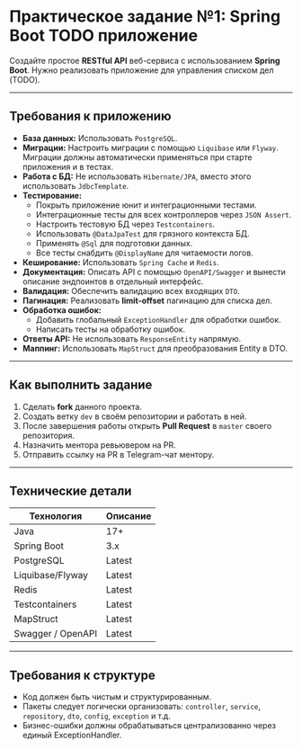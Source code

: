 <h1>Практическое задание №1: Spring Boot TODO приложение</h1>

<p>Создайте простое <strong>RESTful API</strong> веб-сервиса с использованием <strong>Spring Boot</strong>. Нужно реализовать приложение для управления списком дел (TODO).</p>

<hr>

<h2>Требования к приложению</h2>

<ul>
  <li><strong>База данных:</strong> Использовать <code>PostgreSQL</code>.</li>
  <li><strong>Миграции:</strong> Настроить миграции с помощью <code>Liquibase</code> или <code>Flyway</code>. Миграции должны автоматически применяться при старте приложения и в тестах.</li>
  <li><strong>Работа с БД:</strong> Не использовать <code>Hibernate/JPA</code>, вместо этого использовать <code>JdbcTemplate</code>.</li>
  <li><strong>Тестирование:</strong>
    <ul>
      <li>Покрыть приложение юнит и интеграционными тестами.</li>
      <li>Интеграционные тесты для всех контроллеров через <code>JSON Assert</code>.</li>
      <li>Настроить тестовую БД через <code>Testcontainers</code>.</li>
      <li>Использовать <code>@DataJpaTest</code> для грязного контекста БД.</li>
      <li>Применять <code>@Sql</code> для подготовки данных.</li>
      <li>Все тесты снабдить <code>@DisplayName</code> для читаемости логов.</li>
    </ul>
  </li>
  <li><strong>Кеширование:</strong> Использовать <code>Spring Cache</code> и <code>Redis</code>.</li>
  <li><strong>Документация:</strong> Описать API с помощью <code>OpenAPI/Swagger</code> и вынести описание эндпоинтов в отдельный интерфейс.</li>
  <li><strong>Валидация:</strong> Обеспечить валидацию всех входящих <code>DTO</code>.</li>
  <li><strong>Пагинация:</strong> Реализовать <strong>limit-offset</strong> пагинацию для списка дел.</li>
  <li><strong>Обработка ошибок:</strong> 
    <ul>
      <li>Добавить глобальный <code>ExceptionHandler</code> для обработки ошибок.</li>
      <li>Написать тесты на обработку ошибок.</li>
    </ul>
  </li>
  <li><strong>Ответы API:</strong> Не использовать <code>ResponseEntity</code> напрямую.</li>
  <li><strong>Маппинг:</strong> Использовать <code>MapStruct</code> для преобразования Entity в DTO.</li>
</ul>

<hr>

<h2>Как выполнить задание</h2>

<ol>
  <li>Сделать <strong>fork</strong> данного проекта.</li>
  <li>Создать ветку <code>dev</code> в своём репозитории и работать в ней.</li>
  <li>После завершения работы открыть <strong>Pull Request</strong> в <code>master</code> своего репозитория.</li>
  <li>Назначить ментора ревьювером на PR.</li>
  <li>Отправить ссылку на PR в Telegram-чат ментору.</li>
</ol>

<hr>

<h2>Технические детали</h2>

<table>
  <thead>
    <tr>
      <th>Технология</th>
      <th>Описание</th>
    </tr>
  </thead>
  <tbody>
    <tr>
      <td>Java</td>
      <td>17+</td>
    </tr>
    <tr>
      <td>Spring Boot</td>
      <td>3.x</td>
    </tr>
    <tr>
      <td>PostgreSQL</td>
      <td>Latest</td>
    </tr>
    <tr>
      <td>Liquibase/Flyway</td>
      <td>Latest</td>
    </tr>
    <tr>
      <td>Redis</td>
      <td>Latest</td>
    </tr>
    <tr>
      <td>Testcontainers</td>
      <td>Latest</td>
    </tr>
    <tr>
      <td>MapStruct</td>
      <td>Latest</td>
    </tr>
    <tr>
      <td>Swagger / OpenAPI</td>
      <td>Latest</td>
    </tr>
  </tbody>
</table>

<hr>

<h2>Требования к структуре</h2>

<ul>
  <li>Код должен быть чистым и структурированным.</li>
  <li>Пакеты следует логически организовать: <code>controller</code>, <code>service</code>, <code>repository</code>, <code>dto</code>, <code>config</code>, <code>exception</code> и т.д.</li>
  <li>Бизнес-ошибки должны обрабатываться централизованно через единый ExceptionHandler.</li>
</ul>
